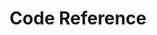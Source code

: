 ---
title: "Code Reference"
menu:
  documentation:
    params:
      version: "VERSION_NUMBER_HERE"
---